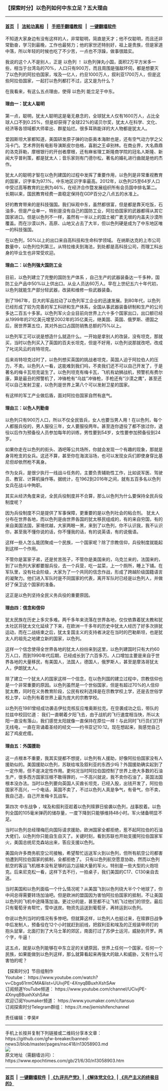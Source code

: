 ### 【探索时分】以色列如何中东立足？五大理由
------------------------

#### [首页](https://github.com/gfw-breaker/banned-news3/blob/master/README.md) &nbsp;&nbsp;|&nbsp;&nbsp; [法轮功真相](https://github.com/begood0513/basic/blob/master/README.md)  &nbsp;&nbsp;|&nbsp;&nbsp; [手把手翻墙教程](https://github.com/gfw-breaker/guides/wiki)  &nbsp;&nbsp;|&nbsp;&nbsp; [一键翻墙软件](https://github.com/gfw-breaker/nogfw/blob/master/README.md)  



<div><p>
 不知道大家身边有没有这样的人，非常聪明，简直是天才；他不仅聪明，而且还非常勤奋，学习到最晚，工作也最努力；他的家世还特别好，祖上是贵族，但是家道中落，所以年轻的时候也吃了不少苦，一点也不浮躁，做事很踏实。
</p>
<p>
 我说的这个人不是别人，正是
 <ok href="https://www.epochtimes.com/gb/tag/%E4%BB%A5%E8%89%B2%E5%88%97.html">
  以色列
 </ok>
 ！ 以色列弹丸小国，面积2万平方米多一些，相当于台湾岛的70%，人口只有900万，而且周围是强敌环伺，都是想要灭了以色列的阿拉伯国家，埃及一亿人，约旦1000万人，叙利亚1700万人，但是这些阿拉伯国家，一起打以色列都打不过，这又是为什么？
</p>
<p>
 在我看来，有这么五点理由，使得
 <ok href="https://www.epochtimes.com/gb/tag/%E4%BB%A5%E8%89%B2%E5%88%97.html">
  以色列
 </ok>
 能立足于中东。
</p>
<p>
 <center>
  <center>
  </center>
 </center>
</p>
<h4>
 理由一：犹太人聪明
</h4>
<p>
 第一点，聪明，犹太人聪明这是毫无悬念的，全球犹太人仅有1600万人，占比全球人口不到0.25%，但是却获得了全球22%的诺贝尔奖，犹太人在科学、文化、经济等各领域都大师辈出、群星灿烂。很多耳熟能详的大人物都是犹太人。
</p>
<p>
 爱因斯坦大家都知道，美国研发原子弹的功臣奥本海默也是，还有空气动力学之父冯卡门。艺术界则有电影导演斯皮尔伯格，喜剧之王卓别林。在商业界，大名鼎鼎的洛克菲勒，摩根银行的开创者摩根，还有麻省理工斯隆商学院的冠名人斯隆、新闻大亨普利策，都是犹太人；音乐家则有门德尔松，著名的婚礼进行曲就是他的杰作。
</p>
<p>
 犹太人的聪明才智在以色列建国的过程中发挥了重要作用，以色列是非常重视教育的国家，识字率为97.1%，中东地区识字率最高。2012年，以色列25至64岁人口中受过高等教育的比例为46%，在经济合作暨发展组织所有会员国中排名第二。长期以来，国民教育经费一直稳定保持在GDP百分之八点五的水准上。
</p>
<p>
 好的教育带来的是科技强国。我们纵观中东，虽然都很富，但是都是靠天吃饭，石油多，但是产业单一，特别是没有自己的国防工业，阿拉伯国家的武器都得从其它国家进口。但是以色列不一样，虽然有一半以上的国土被广袤无垠的内盖夫沙漠所覆盖。而在沙漠以外，高原、山地又占去了大半，但以色列硬是成为了中东地区唯一的科技强国。
</p>
<p>
 在以色列，50%以上的出口来自高科技和生命科学领域。 在纳斯达克的上市公司数量中，以色列位列第三。从特拉维夫到海法，到处都是高科技公司，而理工科出身的毕业生也非常受欢迎。
</p>
<h4>
 理由二：以色列强大国防工业
</h4>
<p>
 目前，以色列建立了完整的国防生产体系 ，自己生产的武器装备达一千多种，国防工业产品中50%以上供出口。从业人员达60万人。早在上世纪五六十年代初，以色列就能生产部分轻武器，改装和维修一些武器装备。
</p>
<p>
 到了1967年，巨大的军品拉动了以色列军工企业的迅速发展。到80年代，以色列已经形成了较为完善的军工科研和生产体系，全国从事武器装备研制和生产的公司多达二百五十多家。以色列军火企业目前向世界上六十多个国家出口，出口额已经从1999年的21亿美元增至2002年的35亿美元，继美国、英国、俄罗斯、德国之后，居世界第五位，其对外出口占国防销售总额的75%以上。
</p>
<p>
 以色列军工可以说是想造什么就造什么。一开始是拿别人的改装，没有坦克，那就买，当时以色列买入了英国的百夫长坦克，但是不好用，以色列说那就改吧，改成了叱诧风云的肖特坦克。
</p>
<p>
 后来肖特坦克过时了，以色列想买英国的挑战者坦克，英国人迫于阿拉伯人的压力，不卖。以色列人一看，这能难到我们吗，不卖我们还不可以自己开发了，于是著名的梅卡瓦坦克诞生了。以色列坦克有梅卡瓦，飞机有幼狮战机，预警机有费尔康，算是最丑的预警机了，冲锋枪有“乌兹”冲锋枪，手枪还有“沙漠之鹰”，甚至还可以自己发射卫星，以色列是世界上第八个可以发射卫星的国家。
</p>
<p>
 有这样的军工产业做后盾，面对阿拉伯国家自然有底气。
</p>
<h4>
 理由三：以色人列勤奋
</h4>
<p>
 以色列只有900万人口，所以不仅全民皆兵，女人也要当男人用！在以色列，每个人都服兵役的，男人服役三年，女人要服役两年。甚至连你退役了都不放过你，退役以后作为预备役人员参加每年的训练，男性要到54岁，女性要参加预备役到24岁。
</p>
<p>
 如果你走在以色列的街头、酒吧等公共场所，你就会发现一个有趣的现象，那就是身背枪支的女兵。这还不算，甚至你在海滨浴场，也可以发现女兵们即使身穿比基尼但却依然枪不离身。
</p>
<p>
 作为女兵，是很少执行一线战斗任务的，主要负责辅助性工作，比如说军医、驾驶员、教官、计算机操作等。据统计，在1962到2016年之间，就有五百多名以色列女兵在战斗中殉职。
</p>
<p>
 其实从经济角度来说，全民兵役制度并不合算，那么以色列为什么要保持全民兵役制度呢？
</p>
<p>
 因为兵役制度不只是提供了军事保障，更重要的是以色列社会的粘合剂。 犹太人分布在世界各地，而以色列是由世界各国的犹太移民组成的，有的来自穷国，有的来自美国法国，家境优越，大家两眼一黑，来到了以色列，你不认识我，我不认识你，甚至我不懂你说的话，你不懂我的话，有的说英语，有的说俄语。
</p>
<p>
 这样一些人怎么能团聚成一个民族，一个国家呢？除了宗教信仰，兵役制度就能起到这样一个作用。
</p>
<p>
 不管你是富家子弟，还是贫苦孩子，不管你是美国来的，乌克兰来的，法国来的，到了以色列大家都要服兵役，去一个兵营，吃一盆菜，上一个厕所，睡上下铺。在军队里，没有社会阶级，大家为了一个共同的信念作战，形成了跨越阶级国籍语言的凝聚力。他们进入军队时是不同国家的代表，离开军队时已经是以色列人，并做好了保卫这个国家的准备。
</p>
<p>
 这正是以色列坚持全民义务兵役的重要原因。
</p>
<h4>
 理由四：信念和信仰
</h4>
<p>
 犹太民族在历史上多灾多难。两千多年来流落在世界各地，仅仅依靠着犹太教和犹太社区将犹太文化延续了下来，在欧洲一千多年的历史中犹太人经历了好多次排犹运动，而在二战结束之后，犹太复国主义的支持者决定在当时的巴勒斯坦，也是犹太人的祖先之地建立新的国家，以色列。
</p>
<p>
 这样一个信念使得全世界各地的犹太人纷纷来到这里，以色列建国时只有大约60万人口，而到1990年代后期，已经成长到了六百多万。人口增加主要是来自于世界各地的大量移民，有美国人，法国人，德国人，俄罗斯人，甚至是摩洛哥犹太人，伊朗犹太人。
</p>
<p>
 除了建立一个犹太人的国家这样一个信念，在以色列国的建立过程中，宗教信仰也是一个非常重要的原因。以色列虽然是一个世俗国家，但是有超过70%的人信仰犹太教，同时在义务教育阶段，公民有权利选择是在宗教学校上学，还是去世俗学校上学，以色列有着世界上最为庞大的宗教学校。
</p>
<p>
 以色列在1981曾经成功袭击伊拉克核反应堆奥斯拉克。在空袭成功之后，带队的拉兹中校回忆道： 我们一直朝着夕阳飞去，由于战机的飞行速度相当快，所以太阳一直没有落山，我们感觉太阳就像一直保持在原位一样！与此同时飞行员们打开无线电，一直在背诵着圣经的经文——约书亚记10:12。现在想起来，我感觉自己起了鸡皮疙瘩。
</p>
<h4>
 理由五：外国援助
</h4>
<p>
 这一点根本不重要，我其实提都不想提，以色列有人援助，好像阿拉伯国家没有人援助似的。美国援助以色列，苏联给埃及叙利亚的东西少吗？外国援助确实起到了一定作用，但不是决定性作用。更何况当时阿拉伯国控制了世界上绝大多数的石油生产，很多西方国家压根不敢得罪的，一不高兴就说，我不卖你石油了，英国法国根本没办法。当时以色列要向英国人买酋长坦克，已经入股，出钱开发了，阿拉伯国家不高兴，一个电话，英国不卖了，不过以色列人真是争气，有骨气，你不卖，我自己造，自己开发梅卡瓦战车。
</p>
<p>
 第四次
 <ok href="https://www.epochtimes.com/gb/tag/%E4%B8%AD%E4%B8%9C%E6%88%98%E4%BA%89.html">
  中东战争
 </ok>
 ，埃及和叙利亚趁着以色列赎罪日偷袭以色列，战事胶着。以色列全国的105毫米弹药的储存量，一度下降到只能够维持48小时。军火储备明显不足。
</p>
<p>
 当时以色列总经理梅厄向国际请求援助，欧洲国家全都拒绝，惹不起阿拉伯的石油大佬们，以色列你只能自生自灭了。关键时刻，看到苏联也开始支援阿拉伯国家军火，美国总统尼克森站出来，答应支援以色列。
</p>
<p>
 美国向许多商务航空公司接触，希望帮忙运送军火到以色列，但所有航空公司都害怕遭到阿拉伯国家的抵制，全都拒绝了。 只有以色列航空愿意协助，然而以色列航空的客运飞机根本没有足够的运力运输大量的军火。特别是一些大型的火炮坦克。后来尼克松一看，这样下去不行，一拍桌子，我们美国的C17、C130亲自去送。
</p>
<p>
 当时美国和以色列面临一个什么情况呢？从美国飞到以色列绕大半个个地球了，你中间总得需要转场加油吧。但是欧洲的盟国因为害怕阿拉伯国家的抵制，不让美国以色列的飞机中途降落加油。更过分的是，甚至都不让飞机飞过他们的领空。最后只有葡萄牙肯帮忙，雪中送炭。物资先运送到葡萄牙，再转运到以色列。
</p>
<p>
 你说以色列当时的情况有多惨吧。但就算这样，以色列人也挺过来，在赎罪日战争中后发制人，预备役在12个小时就赶到前线，把叙利亚和埃及的正规装甲师打的抱头鼠窜，北面打到了大马士革的郊区，南面打过了苏伊士运河，威胁到开罗。两个字，牛逼！
</p>
<p>
 这五点，就是以色列能够在中东立足的关键原因，世界上任何一个国家，任何一个民族，如果能做到以色列这样，那么就算看起来再强大的敌人和威胁，又有什么可害怕的呢？
</p>
<p>
 【探索时分】节目组制作
 <br/>
 Youtube：
 <ok href="https://www.youtube.com/watch?v=Cbgs61rmOMA&amp;list=UUivjPE-4XnyqBBuxhXshSAw">
  https://www.youtube.com/watch?v=Cbgs61rmOMA&amp;list=UUivjPE-4XnyqBBuxhXshSAw
 </ok>
 <br/>
 订阅频道YouTube频道：
 <ok href="https://www.youtube.com/channel/UCivjPE-4XnyqBBuxhXshSAw">
  https://www.youtube.com/channel/UCivjPE-4XnyqBBuxhXshSAw
 </ok>
 <br/>
 欢迎订阅Youmaker频道：
 <ok href="https://www.youmaker.com/c/tansuo">
  https://www.youmaker.com/c/tansuo
 </ok>
 ​
 <br/>
 订阅探索时分Telegram群组：
 <ok href="https://t.me/jiemishifenchannel">
  https://t.me/jiemishifenchannel
 </ok>
</p>
<p>
 责任编辑：李昊#
</p>
</div>
<hr/>
手机上长按并复制下列链接或二维码分享本文章：<br/>
https://github.com/gfw-breaker/banned-news3/blob/master/pages/nsc418/n13058903.md <br/>
<a href='https://github.com/gfw-breaker/banned-news3/blob/master/pages/nsc418/n13058903.md'><img src='https://github.com/gfw-breaker/banned-news3/blob/master/pages/nsc418/n13058903.md.png'/></a> <br/>
原文地址（需翻墙访问）：https://www.epochtimes.com/gb/21/6/30/n13058903.htm


------------------------
#### [首页](https://github.com/gfw-breaker/banned-news3/blob/master/README.md) &nbsp;|&nbsp; [一键翻墙软件](https://github.com/gfw-breaker/nogfw/blob/master/README.md) &nbsp;| [《九评共产党》](https://github.com/gfw-breaker/9ping.md/blob/master/README.md#九评之一评共产党是什么) | [《解体党文化》](https://github.com/gfw-breaker/jtdwh.md/blob/master/README.md) | [《共产主义的终极目的》](https://github.com/gfw-breaker/gczydzjmd.md/blob/master/README.md)


<img src='http://gfw-breaker.win/banned-news3/pages/nsc418/n13058903.md' width='0px' height='0px'/>